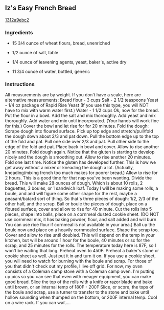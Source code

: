 ## Iz's Easy French Bread

[1312a9ebc2](https://cookpad.com/us/recipes/359895-izs-easy-french-bread)

### Ingredients

 - 15 3/4 ounce of wheat flours, bread, unenriched

 - 1/2 ounce of salt, table

 - 1/4 ounce of leavening agents, yeast, baker's, active dry

 - 11 3/4 ounce of water, bottled, generic

### Instructions

All measurements are by weight. If you don't have a scale, here are alternative measurements: Bread flour - 3 cups Salt - 2 1/2 teaspoons Yeast - 1/4 oz package of Rapid Rise Yeast (If you use this type, you will NOT have to mix with warm water first.) Water - 1 1/2 cups Ok, now for the bread. Put the flour in a bowl. Add the salt and mix thoroughly. Add yeast and mix thoroughly. Add water and mix until incorporated. (Your hands will work fine for this.) Cover the bowl and let rise for for 20 minutes. Fold the dough: Scrape dough into floured surface. Pick up top edge and stretch/pull/fold the dough down about 2/3 and pat down. Pull the bottom edge up to the top of the fold and pat. Pull one side over 2/3 and pat. Pull other side to the edge of the fold and pat. Place back in bowl and cover. Allow to rise another 20 minutes. Fold dough again. Notice that the gluten is starting to develop nicely and the dough is smoothing out. Allow to rise another 20 minutes. Fold one last time. Notice the gluten has developed further. This is how we get away without a mixer or kneading the dough a lot. (Actually, kneading/mixing french too much makes for poorer bread.) Allow to rise for 2 hours. This is a good time for that nap you've been wanting. Divide the bread. This will make 28 ounces of dough. Which is about 10 rolls, 2 baguettes, 3 boules, or 1 sandwich loaf. Today I will be making some rolls, a boule, and and will figure some other shape for the rest, maybe a peasant/batard sort of thing. So that's three pieces of dough: 1/2, 2/3 of the other half, and the scrap. Ball or boule the pieces of dough, place on a floured surface, cover and allow to rise for 40 minute. Cut the rolls into 5 pieces, shape into balls, place on a cornmeal dusted cookie sheet. (DO NOT use cornmeal mix, it has baking powder, flour, and salt added and will burn. You can use rice flour if cornmeal is not available in your area.) Ball up the boule now and place on a heavily cornmealed surface. Shape the scrap too. Cover and allow to rise until doubled. This will depend on the temp in your kitchen, but will be around 1 hour for the boule, 40 minutes or so for the scrap, and 25 minutes for the rolls. The temperature today here is 87F, so I won't be waiting that long. Preheat oven to 450F. Preheat a baker's stone or cookie sheet as well. Just put it in and turn it on. If you use a cookie sheet, you will need to watch for burning with the boule and scrap. For those of you that didn't check out my profile, I live off grid. For now, my oven consists of a Coleman camp stove with a Coleman camp oven. I'm putting up pics so you can see that even with meager equipment, you can make good bread. Slice the top of the rolls with a knife or razor blade and bake until brown, or an internal temp of 180F - 200F Slice, or score, the tops of the boule and scrap, use a turner to transfer to the stone and bake until hollow sounding when thumped on the bottom, or 200F internal temp. Cool on a wire rack. If you can wait....